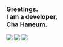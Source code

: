 <h3>Greetings.<br/>
I am a developer,</br>
Cha Haneum.</h3>

<img src="https://hits.seeyoufarm.com/api/count/incr/badge.svg?url=https%3A%2F%2Fgithub.com%2Fchebread&count_bg=%23000000&title_bg=%23000000&icon=github.svg&icon_color=%23FFFFFF&title=Hits&edge_flat=false"/> <a href="https://url.kr/u8c3oj"><img src="https://img.shields.io/badge/Blog-000000?style=round-square&logo=GitHub&logoColor=white"></a> <a href="mailto:fromhaneum@gmail.com"><img src="https://img.shields.io/badge/Email-000000?style=round-square&logo=Gmail&logoColor=white"></a>

